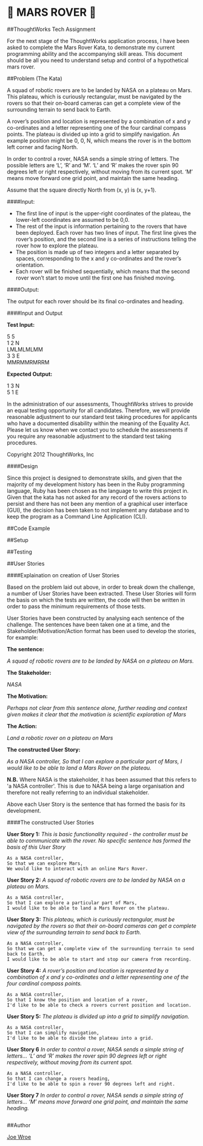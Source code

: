 # :satellite: MARS ROVER :satellite:

##ThoughtWorks Tech Assignment

For the next stage of the ThoughtWorks application process, I have been asked to complete the Mars Rover Kata, to demonstrate my current programming ability and the accompanying skill areas. This document should be all you need to understand setup and control of a hypothetical mars rover.

##Problem (The Kata)

A squad of robotic rovers are to be landed by NASA on a plateau on Mars. This plateau, which is curiously rectangular, must be navigated by the rovers so that their on-board cameras can get a complete view of the surrounding terrain to send back to Earth.

A rover’s position and location is represented by a combination of x and y co-ordinates and a letter representing one of the four cardinal compass points. The plateau is divided up into a grid to simplify navigation. An example position might be 0, 0, N, which means the rover is in the bottom left corner and facing North.

In order to control a rover, NASA sends a simple string of letters. The possible letters are ‘L’, ‘R’ and ‘M’. ‘L’ and ‘R’ makes the rover spin 90 degrees left or right respectively, without moving from its current spot. ‘M’ means move forward one grid point, and maintain the same heading.

Assume that the square directly North from (x, y) is (x, y+1).

####Input:

- The first line of input is the upper-right coordinates of the plateau, the lower-left coordinates are assumed to be 0,0.
- The rest of the input is information pertaining to the rovers that have been deployed. Each rover has two lines of input. The first line gives the rover’s position, and the second line is a series of instructions telling the rover how to explore the plateau.
- The position is made up of two integers and a letter separated by spaces, corresponding to the x and y co-ordinates and the rover’s orientation.
- Each rover will be finished sequentially, which means that the second rover won’t start to move until the first one has finished moving.

####Output:

 The output for each rover should be its final co-ordinates and heading.

####Input and Output

**Test Input:**

5 5  
1 2 N  
LMLMLMLMM  
3 3 E  
MMRMMRMRRM  

**Expected Output:**

1 3 N  
5 1 E  

In the administration of our assessments, ThoughtWorks strives to provide an equal testing opportunity for all candidates. Therefore, we will provide reasonable adjustment to our standard test taking procedures for applicants who have a documented disability within the meaning of the Equality Act. Please let us know when we contact you to schedule the assessments if you require any reasonable adjustment to the standard test taking procedures.

Copyright 2012 ThoughtWorks, Inc


####Design

Since this project is designed to demonstrate skills, and given that the majority of my development history has been in the Ruby programming language, Ruby has been chosen as the language to write this project in. Given that the kata has not asked for any record of the rovers actions to persist and there has not been any mention of a graphical user interface (GUI), the decision has been taken to not implement any database and to keep the program as a Command Line Application (CLI).

##Code Example

##Setup

##Testing

##User Stories

####Explaination on creation of User Stories

Based on the problem laid out above, in order to break down the challenge, a number of User Stories have been extracted. These User Stories will form the basis on which the tests are written, the code will then be written in order to pass the minimum requirements of those tests.

User Stories have been constructed by analysing each sentence of the challenge. The sentences have been taken one at a time, and the Stakeholder/Motivation/Action format has been used to develop the stories, for example:

**The sentence:**

*A squad of robotic rovers are to be landed by NASA on a plateau on Mars.*

**The Stakeholder:**

*NASA*

**The Motivation:**

*Perhaps not clear from this sentence alone, further reading and context given makes it clear that the motivation is scientific exploration of Mars*

**The Action:**

*Land a robotic rover on a plateau on Mars*

**The constructed User Story:**

*As a NASA controller,
So that I can explore a particular part of Mars,
I would like to be able to land a Mars Rover on the plateau.*

**N.B.** Where NASA is the stakeholder, it has been assumed that this refers to 'a NASA controller'. This is due to NASA being a large organisation and therefore not really referring to an individual stakeholder.

Above each User Story is the sentence that has formed the basis for its development.

####The constructed User Stories

**User Story 1:**
*This is basic functionality required - the controller must be able to communicate with the rover. No specific sentence has formed the basis of this User Story*
```
As a NASA controller,
So that we can explore Mars,
We would like to interact with an online Mars Rover.
```

**User Story 2:**
*A squad of robotic rovers are to be landed by NASA on a plateau on Mars.*
```
As a NASA controller,
So that I can explore a particular part of Mars,
I would like to be able to land a Mars Rover on the plateau.
```

**User Story 3:**
*This plateau, which is curiously rectangular, must be navigated by the rovers so that their on-board cameras can get a complete view of the surrounding terrain to send back to Earth.*
```
As a NASA controller,
So that we can get a complete view of the surrounding terrain to send back to Earth,
I would like to be able to start and stop our camera from recording.
```

**User Story 4:**
*A rover’s position and location is represented by a combination of x and y co-ordinates and a letter representing one of the four cardinal compass points.*
```
As a NASA controller,
So that I know the position and location of a rover,
I'd like to be able to check a rovers current position and location.
```

**User Story 5:**
*The plateau is divided up into a grid to simplify navigation.*
```
As a NASA controller,
So that I can simplify navigation,
I'd like to be able to divide the plateau into a grid.
```

**User Story 6**
*In order to control a rover, NASA sends a simple string of letters... ‘L’ and ‘R’ makes the rover spin 90 degrees left or right respectively, without moving from its current spot.*
```
As a NASA controller,
So that I can change a rovers heading,
I'd like to be able to spin a rover 90 degrees left and right.
```

**User Story 7**
*In order to control a rover, NASA sends a simple string of letters... ‘M’ means move forward one grid point, and maintain the same heading.*
```
```

##Author

[Joe Wroe](https://github.com/JoeWroe)
